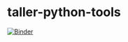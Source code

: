 # taller-python-tools

[![Binder](https://mybinder.org/badge_logo.svg)](https://mybinder.org/v2/gh/sergiopasra/taller-python-tools/main)
